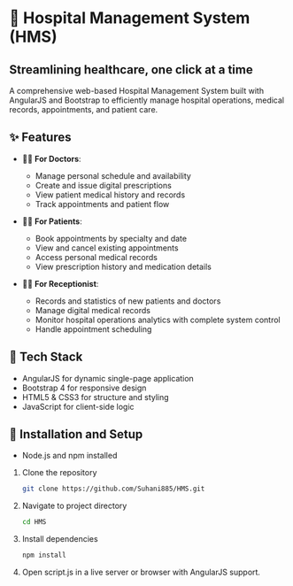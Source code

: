 # 🏥 Hospital Management System (HMS)

## Streamlining healthcare, one click at a time

A comprehensive web-based Hospital Management System built with AngularJS and Bootstrap to efficiently manage hospital operations, medical records, appointments, and patient care.


## ✨ Features

- 👨‍⚕️ **For Doctors**:
  - Manage personal schedule and availability
  - Create and issue digital prescriptions
  - View patient medical history and records
  - Track appointments and patient flow
  
- 🧑‍⚕️ **For Patients**:
  - Book appointments by specialty and date
  - View and cancel existing appointments
  - Access personal medical records
  - View prescription history and medication details
  
- 👩‍💼 **For Receptionist**:
  - Records and statistics of new patients and doctors
  - Manage digital medical records
  - Monitor hospital operations analytics with complete system control
  - Handle appointment scheduling

## 🚀 Tech Stack

- AngularJS for dynamic single-page application
- Bootstrap 4 for responsive design
- HTML5 & CSS3 for structure and styling
- JavaScript for client-side logic


## 🔧 Installation and Setup

- Node.js and npm installed

1. Clone the repository
   ```bash
   git clone https://github.com/Suhani885/HMS.git
   ```
2. Navigate to project directory
   ```bash
   cd HMS
   ```
3. Install dependencies
   ```bash
   npm install
   ```
4. Open script.js in a live server or browser with AngularJS support.


